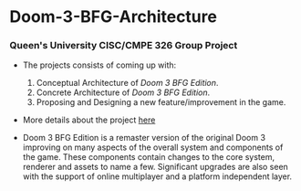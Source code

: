 # Doom-3-BFG-Architecture
### Queen's University CISC/CMPE 326 Group Project

* The projects consists of coming up with:
   1. Conceptual Architecture of *Doom 3 BFG Edition*.
   2. Concrete Architecture of *Doom 3 BFG Edition*.
   3. Proposing and Designing a new feature/improvement in the game.


* More details about the project [here](CISC326_Project_Info.pdf)

* Doom 3 BFG Edition is a remaster version of the original Doom 3 improving on many aspects of the overall
system and components of the game. These components contain changes to the core system, renderer and
assets to name a few. Significant upgrades are also seen with the support of online multiplayer and a platform
independent layer.
